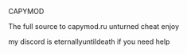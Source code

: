 CAPYMOD

The full source to capymod.ru unturned cheat enjoy

my discord is eternallyuntildeath if you need help
